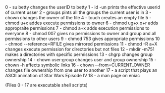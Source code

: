 0 - su betty changes the userID to betty
1 - id -un prints the effective userid of current usser
2 - groups pints all the groups the current user is in
3 - chown changes the owner of the file
4 - touch creates an empty file
5 - chmod u+x addes execute permissions to owner
6 - chmod ug+x o+r adds appropraite permissions
7 - chmod a+x adds execution permissions to everyone
8 - chmod 007 gives no permissions to owner and group and all permissions to other users
9 - chmod 753 gives appropriate permissions
10 - chmod --reference=RFILE gives mirrored permissions
11 - chmod -R a+X changes execute permission for directories but not files
12 - mkdir -m751 makes a directories with specific permissions
13 - chgrp changes group ownership
14 - chown user:group changes user and group ownership
15 - chown -h affects symbolic links
16 - chown --from=CURRENT_OWNER changes file ownership from one user to another
17 - a script that plays an ASCII animation of Star Wars Episode IV
18 - a man page on eniac

(Files 0 - 17 are executable shell scripts)